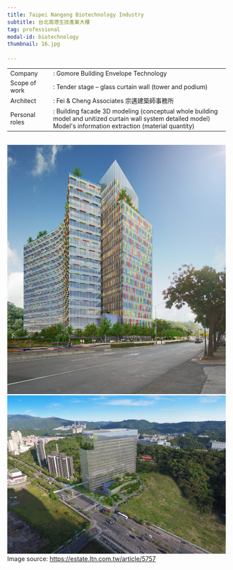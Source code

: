 ```yaml
---
title: Taipei Nangang Biotechnology Industry
subtitle: 台北南港生技產業大樓
tag: professional
modal-id: biotechnology
thumbnail: 16.jpg

---
```

<table class="table__professional">
    <tbody>
        <tr>
            <td>
                Company&nbsp;&nbsp;&nbsp;
            </td>
            <td>
                : Gomore Building Envelope Technology
            </td>
        </tr>
        <tr>
            <td>
                Scope of work
            </td>
            <td>
                : Tender stage – glass curtain wall (tower and podium)
            </td>
        </tr>
        <tr>
            <td>
                Architect
            </td>
            <td>
                : Fei & Cheng Associates 宗邁建築師事務所
            </td>
        </tr>
        <tr>
            <td>
                Personal roles
            </td>
            <td>
                : Building facade 3D modeling (conceptual whole building model and unitized curtain wall system detailed model) <br>
                Model's information extraction (material quantity)
            </td>
        </tr>
    </tbody>
</table>
<br>
<img src="images/portfolio/16/16A.jpg" class="img-responsive img-centered" alt="Taipei Nangang Biotechnology Industry">
<br>
<img src="images/portfolio/16/16B.jpg" class="img-responsive img-centered" alt="Taipei Nangang Biotechnology Industry">
Image source: <a href="https://estate.ltn.com.tw/article/5757"> https://estate.ltn.com.tw/article/5757 </a>

